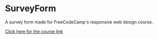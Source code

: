 # SurveyForm

A survey form made for FreeCodeCamp's responsive web design course.

[Click here for the course link](https://www.freecodecamp.org/learn/responsive-web-design/)